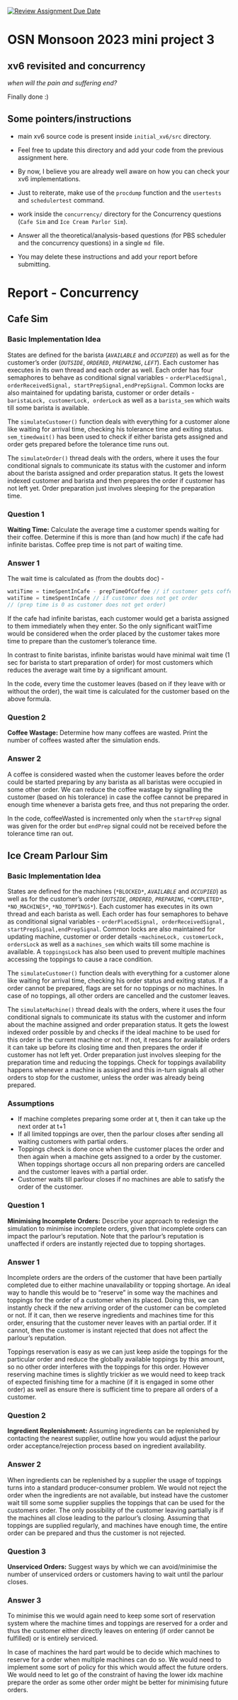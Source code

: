[![Review Assignment Due Date](https://classroom.github.com/assets/deadline-readme-button-24ddc0f5d75046c5622901739e7c5dd533143b0c8e959d652212380cedb1ea36.svg)](https://classroom.github.com/a/JH3nieSp)
# OSN Monsoon 2023 mini project 3
## xv6 revisited and concurrency

*when will the pain and suffering end?* 

Finally done :)

## Some pointers/instructions
- main xv6 source code is present inside `initial_xv6/src` directory.
- Feel free to update this directory and add your code from the previous assignment here.
- By now, I believe you are already well aware on how you can check your xv6 implementations. 
- Just to reiterate, make use of the `procdump` function and the `usertests` and `schedulertest` command.
- work inside the `concurrency/` directory for the Concurrency questions (`Cafe Sim` and `Ice Cream Parlor Sim`).

- Answer all the theoretical/analysis-based questions (for PBS scheduler and the concurrency questions) in a single `md `file.
- You may delete these instructions and add your report before submitting. 

# Report - Concurrency

## Cafe Sim

### Basic Implementation Idea

States are defined for the barista (*`AVAILABLE`* and *`OCCUPIED`*) as well as for the customer’s order (*`OUTSIDE`*, *`ORDERED`*, *`PREPARING`*, *`LEFT`*). Each customer has executes in its own thread and each order as well. Each order has four semaphores to behave as conditional signal variables - `orderPlacedSignal, orderReceivedSignal, startPrepSignal,endPrepSignal`. Common locks are also maintained for updating barista, customer or order details - `baristaLock, customerLock, orderLock` as well as a `barista_sem` which waits till some barista is available.

The `simulateCustomer()` function deals with everything for a customer alone like waiting for arrival time, checking his tolerance time and exiting status. `sem_timedwait()` has been used to check if either barista gets assigned and order gets prepared before the tolerance time runs out.

The `simulateOrder()` thread deals with the orders, where it uses the four conditional signals to communicate its status with the customer and inform about the barista assigned and order preparation status. It gets the lowest indexed customer and barista and then prepares the order if customer has not left yet. Order preparation just involves sleeping for the preparation time.

### Question 1

**Waiting Time:** Calculate the average time a customer spends waiting for their coffee. Determine if this is more than (and how much) if the cafe had infinite baristas. Coffee prep time is not part of waiting time.

### Answer 1

The wait time is calculated as (from the doubts doc) - 

```c
watiTime = timeSpentInCafe - prepTimeOfCoffee // if customer gets coffee
watiTime = timeSpentInCafe // if customer does not get order
// (prep time is 0 as customer does not get order)
```

If the cafe had infinite baristas, each customer would get a barista assigned to them immediately when they enter. So the only significant waitTime would be considered when the order placed by the customer takes more time to prepare than the customer’s tolerance time.

In contrast to finite baristas, infinite baristas would have minimal wait time (1 sec for barista to start preparation of order) for most customers which reduces the average wait time by a significant amount.

In the code, every time the customer leaves (based on if they leave with or without the order), the wait time is calculated for the customer based on the above formula. 

### Question 2

**Coffee Wastage:** Determine how many coffees are wasted. Print the number of coffees wasted after the simulation ends.

### Answer 2

A coffee is considered wasted when the customer leaves before the order could be started preparing by any barista as all baristas were occupied in some other order. We can reduce the coffee wastage by signalling the customer (based on his tolerance) in case the coffee cannot be prepared in enough time whenever a barista gets free, and thus not preparing the order.

In the code, coffeeWasted is incremented only when the `startPrep` signal was given for the order but `endPrep` signal could not be received before the tolerance time ran out.

## ****Ice Cream Parlour Sim****

### Basic Implementation Idea

States are defined for the machines (`*BLOCKED*`, *`AVAILABLE`* and *`OCCUPIED`*) as well as for the customer’s order (*`OUTSIDE`*, *`ORDERED`*, *`PREPARING`*, `*COMPLETED*`, `*NO_MACHINES*`, `*NO_TOPPINGS*`). Each customer has executes in its own thread and each barista as well. Each order has four semaphores to behave as conditional signal variables - `orderPlacedSignal, orderReceivedSignal, startPrepSignal,endPrepSignal`. Common locks are also maintained for updating machine, customer or order details -`machineLock, customerLock, ordersLock` as well as a `machines_sem` which waits till some machine is available.  A `toppingsLock` has also been used to prevent multiple machines accessing the toppings to cause a race condition.

The `simulateCustomer()` function deals with everything for a customer alone like waiting for arrival time, checking his order status and exiting status. If a order cannot be prepared, flags are set for no toppings or no machines. In case of no toppings, all other orders are cancelled and the customer leaves. 

The `simulateMachine()` thread deals with the orders, where it uses the four conditional signals to communicate its status with the customer and inform about the machine assigned and order preparation status. It gets the lowest indexed order possible by and checks if the ideal machine to be used for this order is the current machine or not. If not, it rescans for available orders it can take up before its closing time and then prepares the order if customer has not left yet. Order preparation just involves sleeping for the preparation time and reducing the toppings. Check for toppings availability happens whenever a machine is assigned and this in-turn signals all other orders to stop for the customer, unless the order was already being prepared.

### Assumptions

- If machine completes preparing some order at t, then it can take up the next order at t+1
- If all limited toppings are over, then the parlour closes after sending all waiting customers with partial orders.
- Toppings check is done once when the customer places the order and then again when a machine gets assigned to a order by the customer. When toppings shortage occurs all non preparing orders are cancelled and the customer leaves with a partial order.
- Customer waits till parlour closes if no machines are able to satisfy the order of the customer.

### Question 1

**Minimising Incomplete Orders:** Describe your approach to redesign the simulation to minimise incomplete orders, given that incomplete orders can impact the parlour’s reputation. Note that the parlour’s reputation is unaffected if orders are instantly rejected due to topping shortages.

### Answer 1

Incomplete orders are the orders of the customer that have been partially completed due to either machine unavailability or topping shortage. An ideal way to handle this would be to “reserve” in some way the machines and toppings for the order of a customer when its placed. Doing this, we can instantly check if the new arriving order of the customer can be completed or not. If it can, then we reserve ingredients and machines time for this order, ensuring that the customer never leaves with an partial order. If it cannot, then the customer is instant rejected that does not affect the parlour’s reputation.

Toppings reservation is easy as we can just keep aside the toppings for the particular order and reduce the globally available toppings by this amount, so no other order interferes with the toppings for this order. However reserving machine times is slightly trickier as we would need to keep track of expected finishing time for a machine (if it is engaged in some other order) as well as ensure there is sufficient time to prepare all orders of a customer.

### Question 2

**Ingredient Replenishment:** Assuming ingredients can be replenished by contacting the nearest supplier, outline how you would adjust the parlour order acceptance/rejection process based on ingredient availability.

### Answer 2

When ingredients can be replenished by a supplier the usage of toppings turns into a standard producer-consumer problem. We would not reject the order when the ingredients are not available, but instead have the customer wait till some some supplier supplies the toppings that can be used for the customers order. The only possibility of the customer leaving partially is if the machines all close leading to the parlour’s closing. Assuming that toppings are supplied regularly, and machines have enough time, the entire order can be prepared and thus the customer is not rejected. 

### Question 3

**Unserviced Orders:** Suggest ways by which we can avoid/minimise the number of unserviced orders or customers having to wait until the parlour closes.

### Answer 3

To minimise this we would again need to keep some sort of reservation system where the machine times and toppings are reserved for a order and thus the customer either directly leaves on entering (if order cannot be fulfilled) or is entirely serviced. 

In case of machines the hard part would be to decide which machines to reserve for a order when multiple machines can do so. We would need to implement some sort of policy for this which would affect the future orders. We would need to let go of the constraint of having the lower idx machine prepare the order as some other order might be better for minimising future orders.